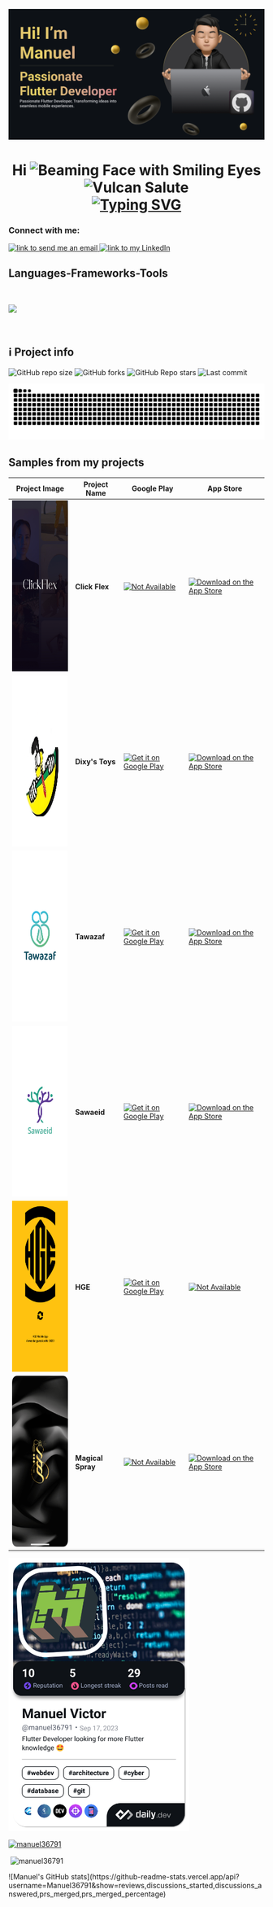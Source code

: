 <p align=”center”>
<!-- <img width=”200" height=”200" src=”https://user-images.blahblah/75753187/123358567-aac7b900-d539-11eb-8275-0b380264bb4c.png" alt=”my banner”> -->
<img src="https://github.com/Manuel36791/Manuel36791/blob/main/assets/github_banner.png" alt="My Github Banner"/>
</p>

<h1 align="center">Hi <img src="https://raw.githubusercontent.com/Tarikul-Islam-Anik/Animated-Fluent-Emojis/master/Emojis/Smilies/Beaming%20Face%20with%20Smiling%20Eyes.png" alt="Beaming Face with Smiling Eyes" width="40" height="40" /> <img src="https://raw.githubusercontent.com/Tarikul-Islam-Anik/Animated-Fluent-Emojis/master/Emojis/Hand%20gestures/Vulcan%20Salute.png" alt="Vulcan Salute" width="40" height="40" />

<div align="center">
    <a href="https://git.io/typing-svg"><img src="https://readme-typing-svg.demolab.com?font=Anonymous+Pro&weight=500&size=34&pause=1000&color=F66C2D&center=true&vCenter=true&width=650&lines=I'm+Manuel;Passionate+Software+Engineer;Flutter+Developer;Tech+Fanatic+%26+Games+Lover;Always+looking+for+new+adventures" alt="Typing SVG" /></a>
</div>



<!-- - Software Engineer
- Flutter Developer
- More than 1 project -->

<h3 align="left">Connect with me:</h3>
<p align="left">
<a href="mailto:manuelvictor36791@gmail.com">
<img alt="link to send me an email" src="https://img.shields.io/static/v1?label&message=manuelvictor36791@gmail.com&color=whitesmoke&style=for-the-badge&logo=gmail"/>
</a>
<a href="https://linkedin.com/in/manuelvictor">
<img alt="link to my LinkedIn" src="https://img.shields.io/static/v1?label&message=/in/manuelvictor&color=0A66C2&style=for-the-badge&logo=linkedin"/>
</a>
</p>

<h2 align="left">Languages-Frameworks-Tools</h2>
<br>
<p align="left">
  <a href="https://skillicons.dev">
    <img src="https://skillicons.dev/icons?i=dart,flutter,cpp,java,kotlin,sqlite,firebase,androidstudio,vscode,git,postman" /><br>
  </a>
</p><br>

<h2>ℹ️ Project info</h2>
<div>
<img alt="GitHub repo size" src="https://img.shields.io/github/repo-size/Manuel36791/Manuel36791?color=181717&logo=github&style=for-the-badge&logoColor=181717" height="22px">
<img alt="GitHub forks" src="https://img.shields.io/github/forks/Manuel36791/Manuel36791?color=181717&logo=github&style=for-the-badge&logoColor=181717" height="22px">
<img alt="GitHub Repo stars" src="https://img.shields.io/github/stars/Manuel36791/Manuel36791?color=181717&logo=github&style=for-the-badge&logoColor=181717" height="22px">
<img alt="Last commit" src="https://img.shields.io/github/last-commit/Manuel36791/Manuel36791?color=F05032&logo=git&logoColor&style=for-the-badge" height="22px">
</div>

![Snake Animation](https://github.com/Manuel36791/Manuel36791/blob/output/github-snake-dark.svg)

<h2> Samples from my projects </h2>

| Project Image | Project Name | Google Play | App Store |
|---------------|--------------|-------------|-----------|
| <img src="https://github.com/Manuel36791/Manuel36791/blob/main/assets/click_flex_screenshot.jpg" width="155" height="336" alt="Click Flex Screenshot"/> | **Click Flex** | [![Not Available](https://img.shields.io/badge/Not%20Available-lightgrey?style=for-the-badge)](#) | [![Download on the App Store](https://img.shields.io/badge/Download%20on%20the%20App%20Store-black?style=for-the-badge&logo=apple&logoColor=white)](https://apps.apple.com/us/app/click-flex/id6466738800?platform=iphone) |
| <img src="https://github.com/Manuel36791/Manuel36791/blob/main/assets/dixy_screenshot.png" width="155" height="336" alt="Dixy's Toys Screenshot"/> | **Dixy's Toys** | [![Get it on Google Play](https://img.shields.io/badge/Get%20it%20on%20Google%20Play-blue?style=for-the-badge&logo=google-play&logoColor=white)](https://play.google.com/store/apps/details?id=com.coddiv.dixystoys&hl=en) | [![Download on the App Store](https://img.shields.io/badge/Download%20on%20the%20App%20Store-black?style=for-the-badge&logo=apple&logoColor=white)](https://apps.apple.com/us/app/dixys-toys/id6504277324?platform=iphone) |
| <img src="https://github.com/Manuel36791/Manuel36791/blob/main/assets/tawazaf_screenshot.png" width="155" height="336" alt="Tawazaf Screenshot"/> | **Tawazaf** | [![Get it on Google Play](https://img.shields.io/badge/Get%20it%20on%20Google%20Play-blue?style=for-the-badge&logo=google-play&logoColor=white)](https://play.google.com/store/apps/details?id=com.coddiv.tawazaf&hl=en) | [![Download on the App Store](https://img.shields.io/badge/Download%20on%20the%20App%20Store-black?style=for-the-badge&logo=apple&logoColor=white)](https://apps.apple.com/us/app/tawazaf/id6504283365?platform=iphone) |
| <img src="https://github.com/Manuel36791/Manuel36791/blob/main/assets/sawaeid_screenshot.png" width="155" height="336" alt="Sawaeid Screenshot"/> | **Sawaeid** | [![Get it on Google Play](https://img.shields.io/badge/Get%20it%20on%20Google%20Play-blue?style=for-the-badge&logo=google-play&logoColor=white)](https://play.google.com/store/apps/details?id=com.coddiv.sawaed&hl=en) | [![Download on the App Store](https://img.shields.io/badge/Download%20on%20the%20App%20Store-black?style=for-the-badge&logo=apple&logoColor=white)](https://apps.apple.com/us/app/sawaeid-om/id6504280235?platform=iphone) |
| <img src="https://github.com/Manuel36791/Manuel36791/blob/main/assets/hge_screenshot.png" width="155" height="336" alt="HGE Screenshot"/>  | **HGE** | [![Get it on Google Play](https://img.shields.io/badge/Get%20it%20on%20Google%20Play-blue?style=for-the-badge&logo=google-play&logoColor=white)](https://play.google.com/store/apps/details?id=com.coddiv.hge&hl=en) | [![Not Available](https://img.shields.io/badge/Not%20Available-lightgrey?style=for-the-badge)](#) |
| <img src="https://github.com/Manuel36791/Manuel36791/blob/main/assets/magical_spray_screenshot.png" width="155" height="336" alt="Magical Spray Screenshot"/> | **Magical Spray** | [![Not Available](https://img.shields.io/badge/Not%20Available-lightgrey?style=for-the-badge)](#) | [![Download on the App Store](https://img.shields.io/badge/Download%20on%20the%20App%20Store-black?style=for-the-badge&logo=apple&logoColor=white)](https://apps.apple.com/us/app/magical-spray/id6511245539?platform=iphone) |


<span> 
<a href="https://app.daily.dev/manuel36791"><img src="./devcard.png" width="356" alt="Manuel's Dev Card"/></a>  
</span>
<span> 
<p align="left"> <a href="https://github.com/ryo-ma/github-profile-trophy&row=2&column=3&theme=onestar"><img src="https://github-profile-trophy.vercel.app/?username=manuel36791&row=2&column=3&theme=onestar" alt="manuel36791" /></a> </p>
</span>


<p>&nbsp;<img align="center" src="https://github-readme-stats.vercel.app/api?username=manuel36791&show_icons=true&theme=github_dark&locale=en" alt="manuel36791" /></p>
<!-- ![Manuel's GitHub stats](https://github-readme-stats.vercel.app/api?username=Manuel36791&show_icons=true&theme=github_dark) -->
![Manuel's GitHub stats](https://github-readme-stats.vercel.app/api?username=Manuel36791&show=reviews,discussions_started,discussions_answered,prs_merged,prs_merged_percentage)

<!-- <p align="center"><img src="/github-metrics.svg" alt="Metrics" width="400"></p> -->
